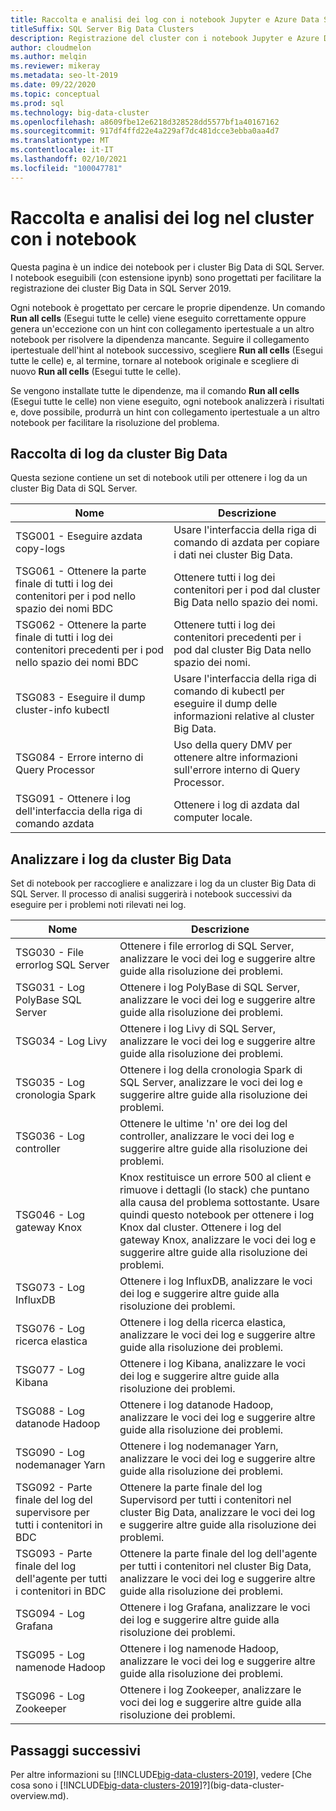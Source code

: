 ```yaml
---
title: Raccolta e analisi dei log con i notebook Jupyter e Azure Data Studio
titleSuffix: SQL Server Big Data Clusters
description: Registrazione del cluster con i notebook Jupyter e Azure Data Studio in un cluster Big Data di SQL Server 2019.
author: cloudmelon
ms.author: melqin
ms.reviewer: mikeray
ms.metadata: seo-lt-2019
ms.date: 09/22/2020
ms.topic: conceptual
ms.prod: sql
ms.technology: big-data-cluster
ms.openlocfilehash: a8609fbe12e6218d328528dd5577bf1a40167162
ms.sourcegitcommit: 917df4ffd22e4a229af7dc481dcce3ebba0aa4d7
ms.translationtype: MT
ms.contentlocale: it-IT
ms.lasthandoff: 02/10/2021
ms.locfileid: "100047781"
---
```

# <a name="gathering-and-analyzing-logs-in-the-cluster-with-notebooks"></a>Raccolta e analisi dei log nel cluster con i notebook

Questa pagina è un indice dei notebook per i cluster Big Data di SQL Server. I notebook eseguibili (con estensione ipynb) sono progettati per facilitare la registrazione dei cluster Big Data in SQL Server 2019.

Ogni notebook è progettato per cercare le proprie dipendenze. Un comando **Run all cells** (Esegui tutte le celle) viene eseguito correttamente oppure genera un'eccezione con un hint con collegamento ipertestuale a un altro notebook per risolvere la dipendenza mancante. Seguire il collegamento ipertestuale dell'hint al notebook successivo, scegliere **Run all cells** (Esegui tutte le celle) e, al termine, tornare al notebook originale e scegliere di nuovo **Run all cells** (Esegui tutte le celle).

Se vengono installate tutte le dipendenze, ma il comando **Run all cells** (Esegui tutte le celle) non viene eseguito, ogni notebook analizzerà i risultati e, dove possibile, produrrà un hint con collegamento ipertestuale a un altro notebook per facilitare la risoluzione del problema.

## <a name="gathering-logs-from-big-data-cluster-bdc"></a>Raccolta di log da cluster Big Data

Questa sezione contiene un set di notebook utili per ottenere i log da un cluster Big Data di SQL Server.

| Nome | Descrizione |
|--|--|
| TSG001 - Eseguire azdata copy-logs | Usare l'interfaccia della riga di comando di azdata per copiare i dati nei cluster Big Data. |
| TSG061 - Ottenere la parte finale di tutti i log dei contenitori per i pod nello spazio dei nomi BDC | Ottenere tutti i log dei contenitori per i pod dal cluster Big Data nello spazio dei nomi. |
| TSG062 - Ottenere la parte finale di tutti i log dei contenitori precedenti per i pod nello spazio dei nomi BDC | Ottenere tutti i log dei contenitori precedenti per i pod dal cluster Big Data nello spazio dei nomi. |
| TSG083 - Eseguire il dump cluster-info kubectl | Usare l'interfaccia della riga di comando di kubectl per eseguire il dump delle informazioni relative al cluster Big Data. |
| TSG084 - Errore interno di Query Processor | Uso della query DMV per ottenere altre informazioni sull'errore interno di Query Processor. |
| TSG091 - Ottenere i log dell'interfaccia della riga di comando azdata | Ottenere i log di azdata dal computer locale. |



## <a name="analyse-logs-from-big-data-clusters-bdc"></a>Analizzare i log da cluster Big Data

Set di notebook per raccogliere e analizzare i log da un cluster Big Data di SQL Server.  Il processo di analisi suggerirà i notebook successivi da eseguire per i problemi noti rilevati nei log.

|Nome|Descrizione |
|---|---|
|TSG030 - File errorlog SQL Server|Ottenere i file errorlog di SQL Server, analizzare le voci dei log e suggerire altre guide alla risoluzione dei problemi. |
|TSG031 - Log PolyBase SQL Server|Ottenere i log PolyBase di SQL Server, analizzare le voci dei log e suggerire altre guide alla risoluzione dei problemi.|
|TSG034 - Log Livy|Ottenere i log Livy di SQL Server, analizzare le voci dei log e suggerire altre guide alla risoluzione dei problemi.|
|TSG035 - Log cronologia Spark|Ottenere i log della cronologia Spark di SQL Server, analizzare le voci dei log e suggerire altre guide alla risoluzione dei problemi.|
|TSG036 - Log controller|Ottenere le ultime 'n' ore dei log del controller, analizzare le voci dei log e suggerire altre guide alla risoluzione dei problemi.|
|TSG046 - Log gateway Knox|Knox restituisce un errore 500 al client e rimuove i dettagli (lo stack) che puntano alla causa del problema sottostante. Usare quindi questo notebook per ottenere i log Knox dal cluster. Ottenere i log del gateway Knox, analizzare le voci dei log e suggerire altre guide alla risoluzione dei problemi.|
|TSG073 - Log InfluxDB|Ottenere i log InfluxDB, analizzare le voci dei log e suggerire altre guide alla risoluzione dei problemi.|
|TSG076 - Log ricerca elastica|Ottenere i log della ricerca elastica, analizzare le voci dei log e suggerire altre guide alla risoluzione dei problemi.|
|TSG077 - Log Kibana|Ottenere i log Kibana, analizzare le voci dei log e suggerire altre guide alla risoluzione dei problemi.|
|TSG088 - Log datanode Hadoop|Ottenere i log datanode Hadoop, analizzare le voci dei log e suggerire altre guide alla risoluzione dei problemi.|
|TSG090 - Log nodemanager Yarn|Ottenere i log nodemanager Yarn, analizzare le voci dei log e suggerire altre guide alla risoluzione dei problemi.|
|TSG092 - Parte finale del log del supervisore per tutti i contenitori in BDC|Ottenere la parte finale del log Supervisord per tutti i contenitori nel cluster Big Data, analizzare le voci dei log e suggerire altre guide alla risoluzione dei problemi.|
|TSG093 - Parte finale del log dell'agente per tutti i contenitori in BDC|Ottenere la parte finale del log dell'agente per tutti i contenitori nel cluster Big Data, analizzare le voci dei log e suggerire altre guide alla risoluzione dei problemi.|
|TSG094 - Log Grafana|Ottenere i log Grafana, analizzare le voci dei log e suggerire altre guide alla risoluzione dei problemi.|
|TSG095 - Log namenode Hadoop|Ottenere i log namenode Hadoop, analizzare le voci dei log e suggerire altre guide alla risoluzione dei problemi.|
|TSG096 - Log Zookeeper|Ottenere i log Zookeeper, analizzare le voci dei log e suggerire altre guide alla risoluzione dei problemi.|

## <a name="next-steps"></a>Passaggi successivi

Per altre informazioni su [!INCLUDE[big-data-clusters-2019](../includes/ssbigdataclusters-ss-nover.md)], vedere [Che cosa sono i [!INCLUDE[big-data-clusters-2019](../includes/ssbigdataclusters-ver15.md)]?](big-data-cluster-overview.md).

